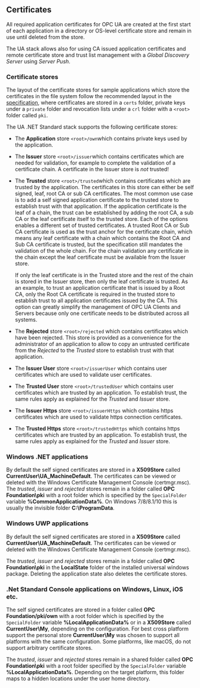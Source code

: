 ## Certificates

All required application certificates for OPC UA are created at the first start of each application in a directory or OS-level certificate store and remain in use until deleted from the store.

The UA stack allows also for using CA issued application certificates and remote certificate store and trust list management with a *Global Discovery Server* using *Server Push*.

### Certificate stores

The layout of the certificate stores for sample applications which store the certificates in the file system follow the recommended layout in the [specification](https://reference.opcfoundation.org/v104/GDS/docs/F.1/), where certificates are stored in a `certs` folder, private keys under a `private` folder and revocation lists under a `crl` folder with a `<root>` folder called `pki`. 

The UA .NET Standard stack supports the following certificate stores:

- The **Application** store  `<root>/own`which contains private keys used by the application.

- The **Issuer** store  `<root>/issuer`which contains certificates which are needed for validation, for example to complete the validation of a certificate chain. A certificate in the Issuer store is *not* trusted! 

- The **Trusted** store  `<root>/trusted`which contains certificates which are trusted by the application. The certificates in this store can either be self signed, leaf, root CA or sub CA certificates. 
  The most common use case is to add a self signed application certificate to the trusted store to establish trust with that application. 
  If the application certificate is the leaf of a chain, the trust can be established by adding the root CA, a sub CA or the leaf certificate itself to the trusted store. Each of the options enables a different set of trusted certificates. A trusted Root CA or Sub CA certificate is used as the trust anchor for the certificate chain, which means any leaf certificate with a chain which contains the Root CA and Sub CA certificate is trusted, but the specification still mandates the validation of the whole chain. For the chain validation any certificate in the chain except the leaf certificate must be available from the Issuer store.

  If only the leaf certificate is in the Trusted store and the rest of the chain is stored in the Issuer store, then only the leaf certificate is trusted. 
  As an example, to trust an application certificate that is issued by a Root CA, only the Root CA certificate is required in the trusted store to establish trust to all application certificates issued by the CA. This option can greatly simplify the management of OPC UA Clients and Servers because only one certificate needs to be distributed across all systems.

- The **Rejected** store  `<root>/rejected` which contains certificates which have been rejected. This store is provided as a convenience for the administrator of an application to allow to copy an untrusted certificate from the *Rejected* to the *Trusted* store to establish trust with that application.

- The **Issuer User** store  `<root>/issuerUser` which contains user certificates which are used to validate user certificates.

- The **Trusted User** store  `<root>/trustedUser` which contains user certificates which are trusted by an application. To establish trust, the same rules apply as explained for the *Trusted* and *Issuer* store.

- The **Issuer Https** store  `<root>/issuerHttps` which contains https certificates which are used to validate https connection certificates.

- The **Trusted Https** store  `<root>/trustedHttps` which contains https certificates which are trusted by an application. To establish trust, the same rules apply as explained for the *Trusted* and *Issuer* store.

### Windows .NET applications
By default the self signed certificates are stored in a **X509Store** called **CurrentUser\\UA_MachineDefault**. The certificates can be viewed or deleted with the Windows Certificate Management Console (certmgr.msc). The *trusted*, *issuer* and *rejected* stores remain in a folder called **OPC Foundation\pki** with a root folder which is specified by the `SpecialFolder` variable **%CommonApplicationData%**. On Windows 7/8/8.1/10 this is usually the invisible folder **C:\ProgramData**. 

### Windows UWP applications
By default the self signed certificates are stored in a **X509Store** called **CurrentUser\\UA_MachineDefault**. The certificates can be viewed or deleted with the Windows Certificate Management Console (certmgr.msc). 

The *trusted*, *issuer* and *rejected* stores remain in a folder called **OPC Foundation\pki** in the **LocalState** folder of the installed universal windows package. Deleting the application state also deletes the certificate stores.

### .Net Standard Console applications on Windows, Linux, iOS etc.
The self signed certificates are stored in a folder called **OPC Foundation/pki/own** with a root folder which is specified by the `SpecialFolder` variable **%LocalApplicationData%** or in a **X509Store** called **CurrentUser\\My**, depending on the configuration. For best cross platform support the personal store **CurrentUser\\My** was chosen to support all platforms with the same configuration. Some platforms, like macOS, do not support arbitrary certificate stores.

The *trusted*, *issuer* and *rejected* stores remain in a shared folder called **OPC Foundation\pki** with a root folder specified by the `SpecialFolder` variable **%LocalApplicationData%**. Depending on the target platform, this folder maps to a hidden locations under the user home directory.
